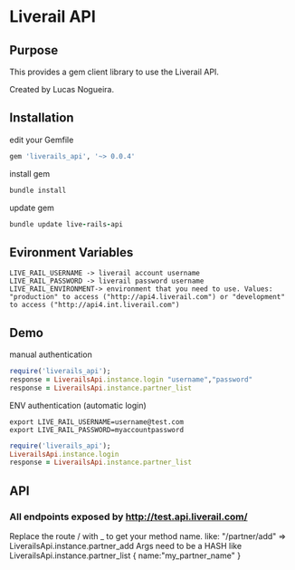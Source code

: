 # Liverail API

## Purpose

This provides a gem client library to use the Liverail API.

[Liverail]: http://liverail.com/

Created by Lucas Nogueira.

## Installation

edit your Gemfile
```ruby
gem 'liverails_api', '~> 0.0.4'
```
install gem
```ruby
bundle install
```

update gem
```ruby
bundle update live-rails-api
```
## Evironment Variables
```
LIVE_RAIL_USERNAME -> liverail account username
LIVE_RAIL_PASSWORD -> liverail password username
LIVE_RAIL_ENVIRONMENT-> environment that you need to use. Values: "production" to access ("http://api4.liverail.com") or "development" to access ("http://api4.int.liverail.com") 
```

## Demo

manual authentication
```ruby
require('liverails_api');
response = LiverailsApi.instance.login "username","password"
response = LiverailsApi.instance.partner_list
```

ENV authentication (automatic login)
```
export LIVE_RAIL_USERNAME=username@test.com
export LIVE_RAIL_PASSWORD=myaccountpassword
```
```ruby
require('liverails_api');
LiverailsApi.instance.login
response = LiverailsApi.instance.partner_list
```

## API

### All endpoints exposed by http://test.api.liverail.com/
Replace the route / with _ to get your method name.
like: "/partner/add" => LiverailsApi.instance.partner_add
Args need to be a HASH like LiverailsApi.instance.partner_list { name:"my_partner_name" }
